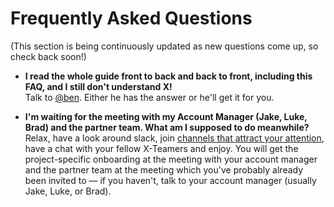 # Frequently Asked Questions

(This section is being continuously updated as new questions come up, so check back soon!)

* **I read the whole guide front to back and back to front, including this FAQ, and I still don't understand X!**  
  Talk to [@ben](https://x-team.slack.com/messages/D23Q0MCQ6). Either he has the answer or he'll get it for you.

* **I'm waiting for the meeting with my Account Manager (Jake, Luke, Brad) and the partner team. What am I supposed to do meanwhile?**  
  Relax, have a look around slack, join [channels that attract your attention](https://x-team.com/missions/slack/), have a chat with your fellow X-Teamers and enjoy. You will get the project-specific onboarding at the meeting with your account manager and the partner team at the meeting which you've probably already been invited to — if you haven't, talk to your account manager (usually Jake, Luke, or Brad).